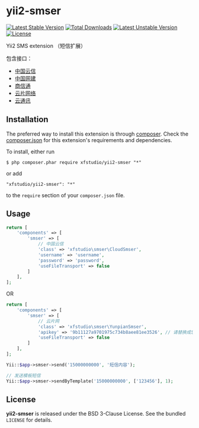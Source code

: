 # yii2-smser
[![Latest Stable Version](https://poser.pugx.org/xfstudio/yii2-smser/v/stable)](https://packagist.org/packages/xfstudio/yii2-smser) [![Total Downloads](https://poser.pugx.org/xfstudio/yii2-smser/downloads)](https://packagist.org/packages/xfstudio/yii2-smser) [![Latest Unstable Version](https://poser.pugx.org/xfstudio/yii2-smser/v/unstable)](https://packagist.org/packages/xfstudio/yii2-smser) [![License](https://poser.pugx.org/xfstudio/yii2-smser/license)](https://packagist.org/packages/xfstudio/yii2-smser)

Yii2 SMS extension （短信扩展）

包含接口：

* [中国云信](http://www.sms.cn/)
* [中国网建](http://www.smschinese.cn/)
* [商信通](http://www.sxtsms.com/)
* [云片网络](http://www.yunpian.com/)
* [云通讯](http://www.yuntongxun.com/)

## Installation

The preferred way to install this extension is through [composer](http://getcomposer.org/download/). Check the [composer.json](https://github.com/xfstudio/yii2-smser/blob/master/composer.json) for this extension's requirements and dependencies.

To install, either run

```
$ php composer.phar require xfstudio/yii2-smser "*"
```

or add

```
"xfstudio/yii2-smser": "*"
```

to the ```require``` section of your `composer.json` file.

## Usage

```php
return [
    'components' => [
        'smser' => [
            // 中国云信
            'class' => 'xfstudio\smser\CloudSmser',
            'username' => 'username',
            'password' => 'password',
            'useFileTransport' => false
        ]
    ],
];
```

OR

```php
return [
    'components' => [
        'smser' => [
            // 云片网
            'class' => 'xfstudio\smser\YunpianSmser',
            'apikey' => '9b11127a9701975c734b8aee81ee3526', // 请替换成您的apikey
            'useFileTransport' => false
        ]
    ],
];
```

```php
Yii::$app->smser->send('15000000000', '短信内容');
```

```php
// 发送模板短信
Yii::$app->smser->sendByTemplate('15000000000', ['123456'], 1);
```

## License

**yii2-smser** is released under the BSD 3-Clause License. See the bundled `LICENSE` for details.
